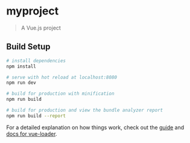 # myproject

> A Vue.js project

## Build Setup

``` bash
# install dependencies
npm install

# serve with hot reload at localhost:8080
npm run dev

# build for production with minification
npm run build

# build for production and view the bundle analyzer report
npm run build --report
```

For a detailed explanation on how things work, check out the [guide](http://vuejs-templates.github.io/webpack/) and [docs for vue-loader](http://vuejs.github.io/vue-loader).
<!-- 实现功能说明
	fixedinout文件是关于输入框的；
	scroll文件是关于移动端上拉刷新下拉加载功能的；
	swiper文件是关于轮播图的；
	toast文本框是关于提示信息的；
	uploading文本框是基于cropperjs的文件上传和裁剪和cavas画图实现图片上传的
	uploadPic文件是基于钉钉api及oss来实现图片上传的
 -->